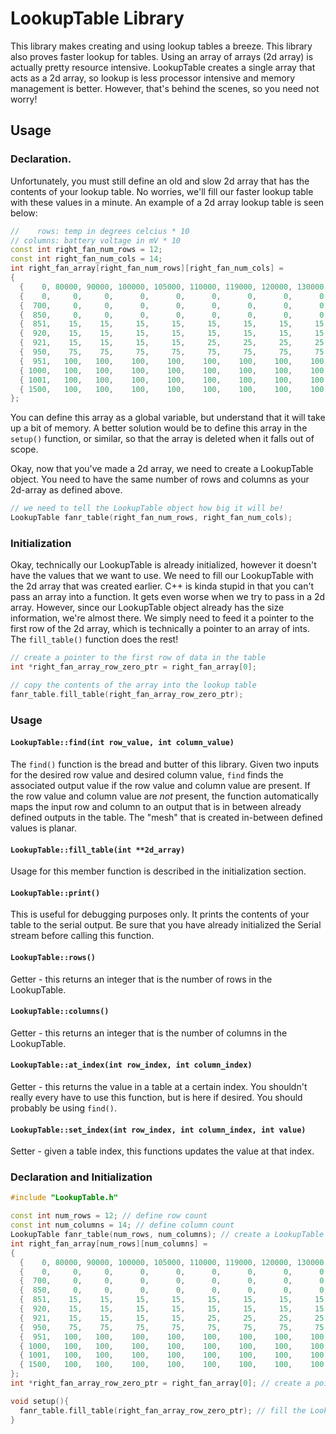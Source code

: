 # LookupTable Library

This library makes creating and using lookup tables a breeze. This library also proves faster lookup for tables. Using an array of arrays (2d array) is actually pretty resource intensive. LookupTable creates a single array that acts as a 2d array, so lookup is less processor intensive and memory management is better. However, that's behind the scenes, so you need not worry!

## Usage

### Declaration.

Unfortunately, you must still define an old and slow 2d array that has the contents of your lookup table. No worries, we'll fill our faster lookup table with these values in a minute. An example of a 2d array lookup table is seen below:

```cpp
//    rows: temp in degrees celcius * 10
// columns: battery voltage in mV * 10
const int right_fan_num_rows = 12;
const int right_fan_num_cols = 14;
int right_fan_array[right_fan_num_rows][right_fan_num_cols] =
{
  {    0, 80000, 90000, 100000, 105000, 110000, 119000, 120000, 130000, 137000, 138000, 139000, 142000, 145000},
  {    0,     0,     0,      0,      0,      0,      0,      0,      0,      0,      0,      0,      0,      0},
  {  700,     0,     0,      0,      0,      0,      0,      0,      0,      0,      0,      0,      0,      0},
  {  850,     0,     0,      0,      0,      0,      0,      0,      0,      0,      0,      0,      0,     25},
  {  851,    15,    15,     15,     15,     15,     15,     15,     15,     15,     30,     30,     30,     30},
  {  920,    15,    15,     15,     15,     15,     15,     15,     15,     15,     50,     50,     50,     50},
  {  921,    15,    15,     15,     15,     25,     25,     25,     25,     25,     65,     65,     65,     65},
  {  950,    75,    75,     75,     75,     75,     75,     75,     75,     75,     75,     75,     75,     75},
  {  951,   100,   100,    100,    100,    100,    100,    100,    100,    100,    100,    100,    100,    100},
  { 1000,   100,   100,    100,    100,    100,    100,    100,    100,    100,    100,    100,    100,    100},
  { 1001,   100,   100,    100,    100,    100,    100,    100,    100,    100,    100,    100,    100,    100},
  { 1500,   100,   100,    100,    100,    100,    100,    100,    100,    100,    100,    100,    100,    100}
};
```
You can define this array as a global variable, but understand that it will take up a bit of memory. A better solution would be to define this array in the `setup()` function, or similar, so that the array is deleted when it falls out of scope.

Okay, now that you've made a 2d array, we need to create a LookupTable object. You need to have the same number of rows and columns as your 2d-array as defined above.

```cpp
// we need to tell the LookupTable object how big it will be!
LookupTable fanr_table(right_fan_num_rows, right_fan_num_cols);
```

### Initialization

Okay, technically our LookupTable is already initialized, however it doesn't have the values that we want to use. We need to fill our LookupTable with the 2d array that was created earlier. C++ is kinda stupid in that you can't pass an array into a function. It gets even worse when we try to pass in a 2d array. However, since our LookupTable object already has the size information, we're almost there. We simply need to feed it a pointer to the first row of the 2d array, which is technically a pointer to an array of ints. The `fill_table()` function does the rest!

```cpp
// create a pointer to the first row of data in the table
int *right_fan_array_row_zero_ptr = right_fan_array[0];

// copy the contents of the array into the lookup table
fanr_table.fill_table(right_fan_array_row_zero_ptr);
```
### Usage

#### `LookupTable::find(int row_value, int column_value)`
The `find()` function is the bread and butter of this library. Given two inputs for the desired row value and desired column value, `find` finds the associated output value if the row value and column value are present. If the row value and column value are _not_ present, the function automatically maps the input row and column to an output that is in between already defined outputs in the table. The "mesh" that is created in-between defined values is planar.

#### `LookupTable::fill_table(int **2d_array)`
Usage for this member function is described in the initialization section.

#### `LookupTable::print()`
This is useful for debugging purposes only. It prints the contents of your table to the serial output. Be sure that you have already initialized the
Serial stream before calling this function.

#### `LookupTable::rows()`
Getter - this returns an integer that is the number of rows in the LookupTable.

#### `LookupTable::columns()`
Getter - this returns an integer that is the number of columns in the LookupTable.

#### `LookupTable::at_index(int row_index, int column_index)`
Getter - this returns the value in a table at a certain index. You shouldn't really every have to use this function, but is here if desired. You should probably be using `find()`.

#### `LookupTable::set_index(int row_index, int column_index, int value)`
Setter - given a table index, this functions updates the value at that index.

### Declaration and Initialization

```cpp
#include "LookupTable.h"

const int num_rows = 12; // define row count
const int num_columns = 14; // define column count
LookupTable fanr_table(num_rows, num_columns); // create a LookupTable with the number of rows and columns
int right_fan_array[num_rows][num_columns] =
{
  {    0, 80000, 90000, 100000, 105000, 110000, 119000, 120000, 130000, 137000, 138000, 139000, 142000, 145000},
  {    0,     0,     0,      0,      0,      0,      0,      0,      0,      0,      0,      0,      0,      0},
  {  700,     0,     0,      0,      0,      0,      0,      0,      0,      0,      0,      0,      0,      0},
  {  850,     0,     0,      0,      0,      0,      0,      0,      0,      0,      0,      0,      0,     25},
  {  851,    15,    15,     15,     15,     15,     15,     15,     15,     15,     30,     30,     30,     30},
  {  920,    15,    15,     15,     15,     15,     15,     15,     15,     15,     50,     50,     50,     50},
  {  921,    15,    15,     15,     15,     25,     25,     25,     25,     25,     65,     65,     65,     65},
  {  950,    75,    75,     75,     75,     75,     75,     75,     75,     75,     75,     75,     75,     75},
  {  951,   100,   100,    100,    100,    100,    100,    100,    100,    100,    100,    100,    100,    100},
  { 1000,   100,   100,    100,    100,    100,    100,    100,    100,    100,    100,    100,    100,    100},
  { 1001,   100,   100,    100,    100,    100,    100,    100,    100,    100,    100,    100,    100,    100},
  { 1500,   100,   100,    100,    100,    100,    100,    100,    100,    100,    100,    100,    100,    100}
};
int *right_fan_array_row_zero_ptr = right_fan_array[0]; // create a pointer to the first row

void setup(){
  fanr_table.fill_table(right_fan_array_row_zero_ptr); // fill the LookupTable object table
}
```
